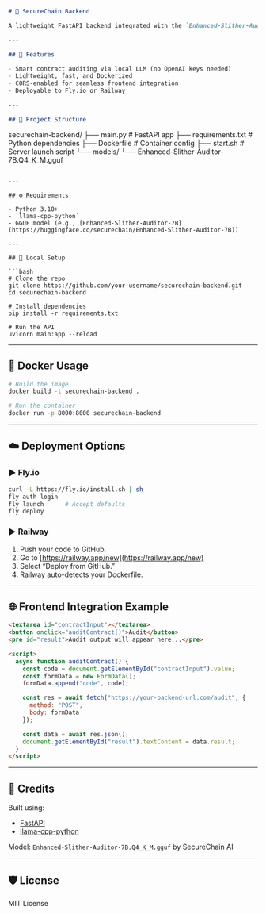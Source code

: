 
```markdown
# 🔐 SecureChain Backend

A lightweight FastAPI backend integrated with the `Enhanced-Slither-Auditor-7B` LLM (GGUF format), designed to detect vulnerabilities in Solidity smart contracts.

---

## 🚀 Features

- Smart contract auditing via local LLM (no OpenAI keys needed)
- Lightweight, fast, and Dockerized
- CORS-enabled for seamless frontend integration
- Deployable to Fly.io or Railway

---

## 🧱 Project Structure

```

securechain-backend/
├── main.py                # FastAPI app
├── requirements.txt       # Python dependencies
├── Dockerfile             # Container config
├── start.sh               # Server launch script
└── models/
└── Enhanced-Slither-Auditor-7B.Q4\_K\_M.gguf

````

---

## ⚙️ Requirements

- Python 3.10+
- `llama-cpp-python`
- GGUF model (e.g., [Enhanced-Slither-Auditor-7B](https://huggingface.co/securechain/Enhanced-Slither-Auditor-7B))

---

## 🔧 Local Setup

```bash
# Clone the repo
git clone https://github.com/your-username/securechain-backend.git
cd securechain-backend

# Install dependencies
pip install -r requirements.txt

# Run the API
uvicorn main:app --reload
````

---

## 🐳 Docker Usage

```bash
# Build the image
docker build -t securechain-backend .

# Run the container
docker run -p 8000:8000 securechain-backend
```

---

## ☁️ Deployment Options

### ▶️ Fly.io

```bash
curl -L https://fly.io/install.sh | sh
fly auth login
fly launch      # Accept defaults
fly deploy
```

### ▶️ Railway

1. Push your code to GitHub.
2. Go to [https://railway.app/new](https://railway.app/new)
3. Select “Deploy from GitHub.”
4. Railway auto-detects your Dockerfile.

---

## 🌐 Frontend Integration Example

```html
<textarea id="contractInput"></textarea>
<button onclick="auditContract()">Audit</button>
<pre id="result">Audit output will appear here...</pre>

<script>
  async function auditContract() {
    const code = document.getElementById("contractInput").value;
    const formData = new FormData();
    formData.append("code", code);

    const res = await fetch("https://your-backend-url.com/audit", {
      method: "POST",
      body: formData
    });

    const data = await res.json();
    document.getElementById("result").textContent = data.result;
  }
</script>
```

---

## 🧠 Credits

Built using:

* [FastAPI](https://fastapi.tiangolo.com)
* [llama-cpp-python](https://github.com/abetlen/llama-cpp-python)

Model: `Enhanced-Slither-Auditor-7B.Q4_K_M.gguf` by SecureChain AI

---

## 🛡️ License

MIT License

```
```
